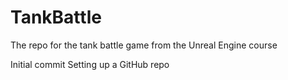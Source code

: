 # TankBattle
The repo for the tank battle game from the Unreal Engine course

Initial commit
Setting up a GitHub repo
